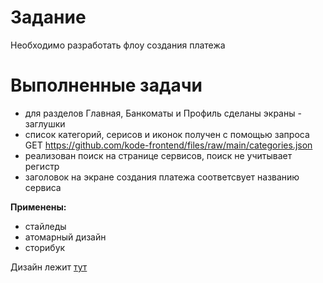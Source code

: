 # Задание

Необходимо разработать флоу создания платежа

# Выполненные задачи

- для разделов Главная, Банкоматы и Профиль сделаны экраны - заглушки
- список категорий, серисов и иконок получен с помощью запроса
GET https://github.com/kode-frontend/files/raw/main/categories.json
- реализован поиск на странице сервисов, поиск не учитывает регистр
- заголовок на экране создания платежа соответсвует названию сервиса

**Применены:**
- стайледы
- атомарный дизайн
- сторибук

Дизайн лежит [тут](https://www.figma.com/file/NN9GlXCoDOAR5AFKrUAmkl/Skillbox?node-id=306%3A66674)
